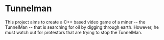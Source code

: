 # Tunnelman

This project aims to create a C++ based video game of a miner -- the TunnelMan -- that is searching for oil by digging through earth. However, he must watch out for protestors that are trying to stop the TunnelMan. 
